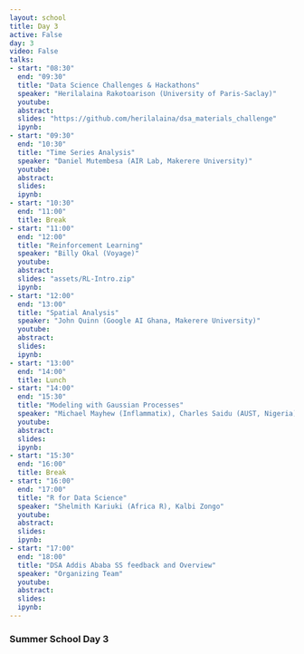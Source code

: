 ```yaml
---
layout: school
title: Day 3
active: False
day: 3
video: False
talks:
- start: "08:30"
  end: "09:30"
  title: "Data Science Challenges & Hackathons"
  speaker: "Herilalaina Rakotoarison (University of Paris-Saclay)"
  youtube:
  abstract:
  slides: "https://github.com/herilalaina/dsa_materials_challenge" 
  ipynb: 
- start: "09:30"
  end: "10:30"
  title: "Time Series Analysis"
  speaker: "Daniel Mutembesa (AIR Lab, Makerere University)"
  youtube:
  abstract:
  slides: 
  ipynb:   
- start: "10:30"
  end: "11:00"
  title: Break
- start: "11:00"
  end: "12:00"
  title: "Reinforcement Learning"
  speaker: "Billy Okal (Voyage)"
  youtube:
  abstract:
  slides: "assets/RL-Intro.zip"
  ipynb: 
- start: "12:00"
  end: "13:00"
  title: "Spatial Analysis"
  speaker: "John Quinn (Google AI Ghana, Makerere University)"
  youtube:
  abstract:
  slides: 
  ipynb:   
- start: "13:00"
  end: "14:00"
  title: Lunch
- start: "14:00"
  end: "15:30"
  title: "Modeling with Gaussian Processes"
  speaker: "Michael Mayhew (Inflammatix), Charles Saidu (AUST, Nigeria)"
  youtube:
  abstract:
  slides: 
  ipynb:
- start: "15:30"
  end: "16:00"
  title: Break
- start: "16:00"
  end: "17:00"
  title: "R for Data Science"
  speaker: "Shelmith Kariuki (Africa R), Kalbi Zongo"
  youtube:
  abstract:
  slides: 
  ipynb: 
- start: "17:00"
  end: "18:00"
  title: "DSA Addis Ababa SS feedback and Overview"
  speaker: "Organizing Team"
  youtube:
  abstract:
  slides:
  ipynb:
---
```


<h3> Summer School Day 3 </h3>
